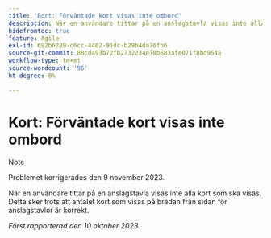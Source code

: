 ```yaml
---
title: 'Bort: Förväntade kort visas inte ombord'
description: När en användare tittar på en anslagstavla visas inte alla kort som ska visas. Detta sker trots att antalet kort som visas på brädan från sidan för anslagstavlor är korrekt.
hidefromtoc: true
feature: Agile
exl-id: 692b6289-c6cc-4402-91dc-b29b4da76fb6
source-git-commit: 80cd493b72fb2732234e78b683afe071f8bd9545
workflow-type: tm+mt
source-wordcount: '96'
ht-degree: 0%

---
```


# Kort: Förväntade kort visas inte ombord

>[!NOTE]
>
>Problemet korrigerades den 9 november 2023.

När en användare tittar på en anslagstavla visas inte alla kort som ska visas. Detta sker trots att antalet kort som visas på brädan från sidan för anslagstavlor är korrekt.

_Först rapporterad den 10 oktober 2023._

